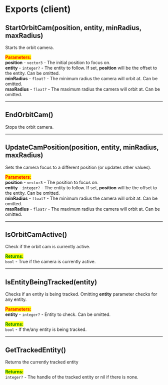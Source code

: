 # Exports (client)

## StartOrbitCam(position, entity, minRadius, maxRadius)

Starts the orbit camera.

<mark style="color:red;">**Parameters:**</mark>\
**position** - `vector3` - The initial position to focus on.\
**entity** - `integer?` - The entity to follow. If set, **position** will be the offset to the entity. Can be omitted.\
**minRadius** - `float?` - The minimum radius the camera will orbit at. Can be omitted.\
**maxRadius** - `float?` - The maximum radius the camera will orbit at. Can be omitted.



***

## EndOrbitCam()

Stops the orbit camera.



***

## UpdateCamPosition(position, entity, minRadius, maxRadius)

Sets the camera focus to a different position (or updates other values).

<mark style="color:red;">**Parameters:**</mark>\
**position** - `vector3` - The position to focus on.\
**entity** - `integer?` - The entity to follow. If set, **position** will be the offset to the entity. Can be omitted.\
**minRadius** - `float?` - The minimum radius the camera will orbit at. Can be omitted.\
**maxRadius** - `float?` - The maximum radius the camera will orbit at. Can be omitted.



***

## IsOrbitCamActive()

Check if the orbit cam is currently active.

<mark style="color:green;">**Returns:**</mark>\
`bool` - True if the camera is currently active.



***

## IsEntityBeingTracked(entity)

Checks if an entity is being tracked. Omitting **entity** parameter checks for any entity.

<mark style="color:red;">**Parameters:**</mark>\
**entity** - `integer?` - Entity to check. Can be omitted.

<mark style="color:green;">**Returns:**</mark>\
`bool` - If the/any entity is being tracked.



***

## GetTrackedEntity()

Returns the currently tracked entity

<mark style="color:green;">**Returns:**</mark>\
`integer?` - The handle of the tracked entity or nil if there is none.
